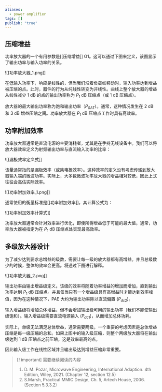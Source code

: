 ```yaml
---
aliases:
  - power amplifier
tags: []
publish: "true"
---
```

## 压缩增益

功率放大器的一个有用参数是[[压缩增益]] G1。这可以通过下图来定义，该图显示了输出功率与输入功率的关系。

![[功率放大器_1.png]]

在低输入功率下，响应是线性的，但当我们沿着负载线移动时，输入功率达到增益被压缩的点。此时，器件的行为从纯线性转变为非线性。曲线上整个放大器的增益从线性减少 1 dB 的点的输出功率称为 $P_{1}$ dB 压缩点（或 1 dB 压缩点）。

放大器的最大输出功率称为饱和输出功率（$P_{SAT}$）。通常，这种情况发生在 2 dB 和 3 dB 增益压缩之间。功率放大器在 $P_{1}$ dB 压缩点工作时具有高效率。

## 功率附加效率

功率放大器通常是直流电源的主要消耗者，尤其是在手持无线设备中。我们可以将放大器效率定义为射频输出功率与直流输入功率的比率：

![[漏极效率定义式]]

该量通常指的是漏极效率（或集电极效率）。这种效率的定义没有考虑传递到放大器输入端的微波功率。实际上，大多数微波功率放大器的增益相对较低，因此上式往往会高估实际效率。

![[功率附加效率_1.png]]

通常使用的衡量标准是[[功率附加效率]]，其计算公式为：

![[功率附加效率计算式]]

功率放大器通常会针对效率进行优化，即使所得增益低于可能的最大值。通常，功率放大器被指定为在 $P_{1}$ dB 压缩点处实现最高效率。

## 多级放大器设计

为了减少达到要求总增益的级数，需要让每一级的放大器都有高增益。并且总级数少的时候，整体的效率会更高。将通过下图进行解释。

![[功率放大器_2.png]]

输出功率由输出增益级定义，该级的效率将随着功率增益的增加而增加，直到输出功率达到 $P_{1}$ dB 压缩点。并且仅当只有一个增益级具有高增益时才能达到效率峰值，因为在这种情况下，PAE 大约为输出功率除以直流偏置 ($P_{dc2}$)。

输入增益级将增加总体增益，但不会增加输出级可用的输出功率（我们不能使输出级饱和）。输入增益级需要直流电源输入 ($P_{dc1}$)，从而增加总体功耗。

实际上，单级无法满足总体增益，通常需要两级。一个重要的考虑因素是总体增益压缩是每一级压缩的总和。如果上图中的输入级压缩，则整个两级放大器将在输出级达到 1 dB 压缩点之前压缩。这是效率最高的点。

因此输入级工作在线性区域并且输出级达到增益压缩非常重要。

>[! important] 需要继续阅读的内容
>1. D. M. Pozar, Microwave Engineering, International Adaption. 4th Edition, Wiley, 2021. (Chapter 12, section 12.5) 
>2. S.Marsh, Practical MMIC Design, Ch. 5, Artech House, 2006. (Section 5.3.3.2)
